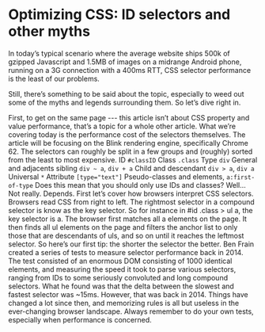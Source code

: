 
# Optimizing CSS: ID selectors and other myths

In today’s typical scenario where the average website ships 500k of gzipped Javascript and 1.5MB of images on a midrange Android phone, running on a 3G connection with a 400ms RTT, CSS selector performance is the least of our problems.

Still, there’s something to be said about the topic, especially to weed out some of the myths and legends surrounding them. So let’s dive right in.

First, to get on the same page --- this article isn’t about CSS property and value performance, that’s a topic for a whole other article. What we’re covering today is the performance cost of the selectors themselves. The article will be focusing on the Blink rendering engine, specifically Chrome 62.
The selectors can roughly be split in a few groups and (roughly) sorted from the least to most expensive.
ID `#classID`
Class `.class`
Type `div`
General and adjacents sibling `div ~ a`, `div + a`
Child and descendant `div > a`, `div a`
Universal `*`
Attribute `[type="text"]`
Pseudo-classes and elements, `a:first-of-type`
Does this mean that you should only use IDs and classes? Well… Not really. Depends. First let’s cover how browsers interpret CSS selectors.
Browsers read CSS from right to left. The rightmost selector in a compound selector is know as the key selector. So for instance in #id .class > ul a, the key selector is a. The browser first matches all a elements on the page. It then finds all ul elements on the page and filters the anchor list to only those that are descendants of uls, and so on until it reaches the leftmost selector. So here’s our first tip: the shorter the selector the better.
Ben Frain created a series of tests to measure selector performance back in 2014. The test consisted of an enormous DOM consisting of 1000 identical elements, and measuring the speed it took to parse various selectors, ranging from IDs to some seriously convoluted and long compound selectors. What he found was that the delta between the slowest and fastest selector was ~15ms.
However, that was back in 2014. Things have changed a lot since then, and memorizing rules is all but useless in the ever-changing browser landscape. Always remember to do your own tests, especially when performance is concerned.


<!--stackedit_data:
eyJoaXN0b3J5IjpbNDYyODIyNjZdfQ==
-->